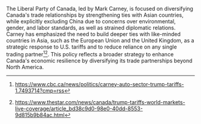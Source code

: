 The Liberal Party of Canada, led by Mark Carney, is focused on diversifying Canada's trade relationships by strengthening ties with Asian countries, while explicitly excluding China due to concerns over environmental, gender, and labor standards, as well as strained diplomatic relations. Carney has emphasized the need to build deeper ties with like-minded countries in Asia, such as the European Union and the United Kingdom, as a strategic response to U.S. tariffs and to reduce reliance on any single trading partner[^1][^2]. This policy reflects a broader strategy to enhance Canada's economic resilience by diversifying its trade partnerships beyond North America.

[^1]: https://www.cbc.ca/news/politics/carney-auto-sector-trump-tariffs-1.7493714?cmp=rss
[^2]: https://www.thestar.com/news/canada/trump-tariffs-world-markets-live-coverage/article_bd38c9d0-98e0-40dd-8553-9d815b9b84ac.html
